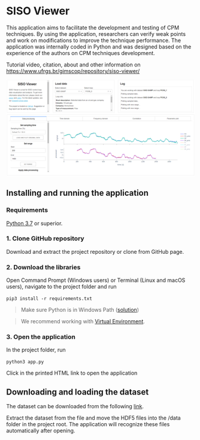 # SISO Viewer

This application aims to facilitate the development and testing of CPM techniques. By using the application, researchers can verify weak points and work on modifications to improve the technique performance. The application was internally coded in Python and was designed based on the experience of the authors on CPM techniques development.

Tutorial video, citation, about and other information on https://www.ufrgs.br/gimscop/repository/siso-viewer/

![alt text](https://raw.githubusercontent.com/jonathanwvd/sisoviewer/master/assets/screenshot.png "screeshot")


## Installing and running the application

### Requirements
[Python 3.7](https://www.python.org/downloads/) or superior.

### 1. Clone GitHub repository
Download and extract the project repository or clone from GitHub page.

### 2. Download the libraries
Open Command Prompt (Windows users) or Terminal (Linux and macOS users), navigate to the project folder and run

`pip3 install -r requirements.txt`

> Make sure Python is in Windows Path ([solution](https://datatofish.com/add-python-to-windows-path/)) 

> We recommend working with [Virtual Environment](https://realpython.com/python-virtual-environments-a-primer/).

### 3. Open the application
In the project folder, run

`python3 app.py`

Click in the printed HTML link to open the application

## Downloading and loading the dataset
The dataset can be downloaded from the following [link](https://www.ufrgs.br/gimscop/repository/siso-viewer/datasets/).

Extract the dataset from the file and move the HDF5 files into the /data folder in the project root. The application will recognize these files automatically after opening.
